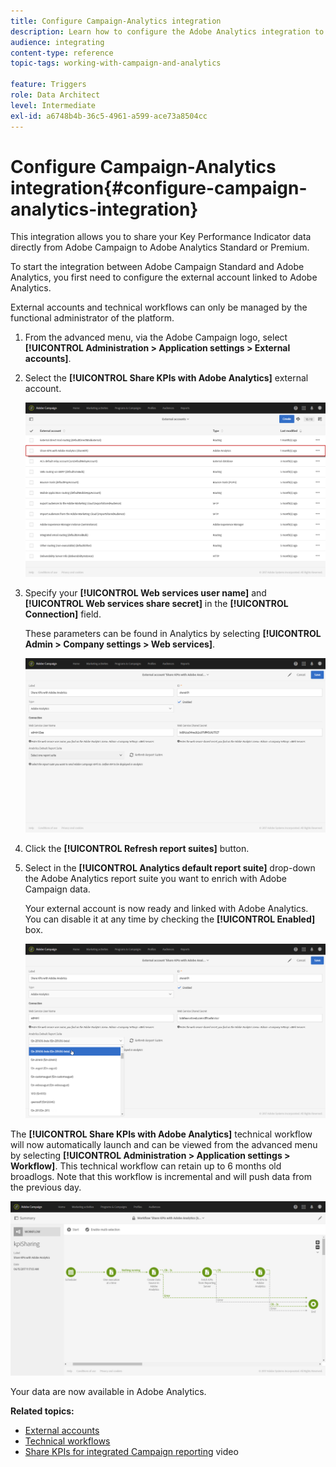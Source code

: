 ```yaml
---
title: Configure Campaign-Analytics integration
description: Learn how to configure the Adobe Analytics integration to start measuring the success of your email deliveries.
audience: integrating
content-type: reference
topic-tags: working-with-campaign-and-analytics

feature: Triggers
role: Data Architect
level: Intermediate
exl-id: a6748b4b-36c5-4961-a599-ace73a8504cc
---
```

# Configure Campaign-Analytics integration{#configure-campaign-analytics-integration}

This integration allows you to share your Key Performance Indicator data directly from Adobe Campaign to Adobe Analytics Standard or Premium.

To start the integration between Adobe Campaign Standard and Adobe Analytics, you first need to configure the external account linked to Adobe Analytics.

External accounts and technical workflows can only be managed by the functional administrator of the platform.

1. From the advanced menu, via the Adobe Campaign logo, select **[!UICONTROL Administration > Application settings > External accounts]**.
1. Select the **[!UICONTROL Share KPIs with Adobe Analytics]** external account.

   ![](assets/analytics_2.png)

1. Specify your **[!UICONTROL Web services user name]** and **[!UICONTROL Web services share secret]** in the **[!UICONTROL Connection]** field.

   These parameters can be found in Analytics by selecting **[!UICONTROL Admin > Company settings > Web services]**.

   ![](assets/analytics_1.png)

1. Click the **[!UICONTROL Refresh report suites]** button.
1. Select in the **[!UICONTROL Analytics default report suite]** drop-down the Adobe Analytics report suite you want to enrich with Adobe Campaign data.

   Your external account is now ready and linked with Adobe Analytics. You can disable it at any time by checking the **[!UICONTROL Enabled]** box.

   ![](assets/analytics.png)

The **[!UICONTROL Share KPIs with Adobe Analytics]** technical workflow will now automatically launch and can be viewed from the advanced menu by selecting **[!UICONTROL Administration > Application settings > Workflow]**. This technical workflow can retain up to 6 months old broadlogs. Note that this workflow is incremental and will push data from the previous day.

![](assets/analytics_3.png)

Your data are now available in Adobe Analytics.

**Related topics:**

* [External accounts](../../administration/using/external-accounts.md)
* [Technical workflows](../../administration/using/technical-workflows.md)
* [Share KPIs for integrated Campaign reporting](https://helpx.adobe.com/marketing-cloud/how-to/email-marketing.html) video
